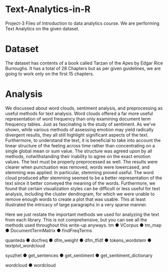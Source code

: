# Text-Analytics-in-R
Project-3 Files of Introduction to data analytics course. We are performing Text Analytics on the given dataset. 

# Dataset
The dataset has contents of a book called Tarzan of the Apes by Edgar Rice Burroughs. It has a total of 28 Chapters but as per given guidelines, we are going to work only on the first 15 chapters. 


# Analysis
We discussed about word clouds, sentiment analysis, and preprocessing as useful methods for text analysis. Word clouds offered a far more useful representation of word frequency than only examining document term frequency tables. Just as fascinating is the study of sentiment. As we've shown, while various methods of assessing emotion may yield radically divergent results, they all still highlight significant aspects of the text. Furthermore, to understand the text, it is beneficial to take into account the linear structure of the feeling across time rather than concentrating on a single global mean or sum value. The structure was agreed upon by all methods, notwithstanding their inability to agree on the exact emotion values. 
The text must be properly preprocessed as well. The results were clearer when punctuation was removed, words were lowercased, and stemming was applied. In particular, stemming proved useful. The word cloud produced after stemming seemed to be a better representation of the text since it better conveyed the meaning of the words. Furthermore, we found that certain visualization styles can be difficult or less useful for text analysis, including the cluster dendrogram, for which we were unable to remove enough words to create a plot that was usable. This at least illustrated the intricacy of large paragraphs in a very sparse manner. 

Here we just restate the important methods we used for analyzing the text from each library. This is not comprehensive, but you can see all the methods used throughout this write-up anyways. 
tm
● VCorpus 
● tm_map
● DocumentTermMatrix ● findFreqTerms 

quanteda
● docfreq 
● dfm_weight
● dfm_tfidf
● tokens_wordstem ● textplot_wordcloud 

syuzhet
● get_sentences
● get_sentiment
● get_sentiment_dictionary 

wordcloud
● wordcloud 
